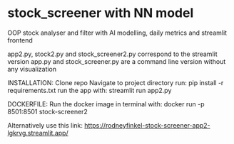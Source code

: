 # stock_screener with NN model
OOP stock analyser and filter with AI modelling, daily metrics and streamlit frontend

app2.py, stock2.py and stock_screener2.py correspond to the streamlit version
app.py and stock_screener.py are a command line version without any visualization

INSTALLATION:
Clone repo
Navigate to project directory
run: pip install -r requirements.txt
run the app with: streamlit run app2.py

DOCKERFILE:
Run the docker image in terminal with: docker run -p 8501:8501 stock-screener2

Alternatively use this link: https://rodneyfinkel-stock-screener-app2-lgkrvg.streamlit.app/



